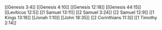 [[Genesis 3:4]]
[[Genesis 4:10]]
[[Genesis 12:18]]
[[Genesis 44:15]]
[[Leviticus 12:5]]
[[1 Samuel 13:11]]
[[2 Samuel 3:24]]
[[2 Samuel 12:9]]
[[1 Kings 13:18]]
[[Jonah 1:10]]
[[John 18:35]]
[[2 Corinthians 11:3]]
[[1 Timothy 2:14]]
